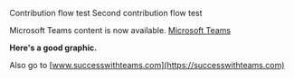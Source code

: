 Contribution flow test
Second contribution flow test

Microsoft Teams content is now available.
[Microsoft Teams](https://docs.microsoft.com/MicrosoftTeams)



**Here's a good graphic.**


Also go to [www.successwithteams.com](https://successwithteams.com)

